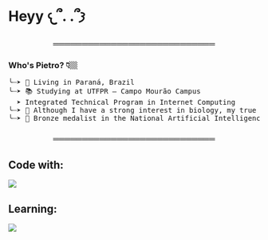 <h1 align="left">Heyy 𐔌՞. .՞𐦯</h1>

<h3 align="center">════════════════════════════</h3>

<h3 align="left"><strong>Who's Pietro? 👇🏼</strong></h3>

<pre align="left">╰┈➤ 📍 Living in Paraná, Brazil  
╰┈➤ 📚 Studying at UTFPR – Campo Mourão Campus  
  ➤ Integrated Technical Program in Internet Computing
╰┈➤ 🌱 Although I have a strong interest in biology, my true passion lies in computing.
╰┈➤ 🥉 Bronze medalist in the National Artificial Intelligence Olympiad (ONIA), Brazil
</pre>

<h3 align="center">════════════════════════════</h3>

<h2 align="left"><strong>Code with:</strong></h2>
<p align="left">
  <a href="https://skillicons.dev">
    <img src="https://skillicons.dev/icons?i=html,css,js,py" />
  </a>
</p>

<h2 align="left"><strong>Learning:</strong></h2>
<p align="left">
  <a href="https://skillicons.dev">
    <img src="https://skillicons.dev/icons?i=java" />
  </a>
</p>
